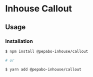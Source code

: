 # Inhouse Callout

## Usage

### Installation

```bash
$ npm install @pepabo-inhouse/callout

# or

$ yarn add @pepabo-inhouse/callout
```
